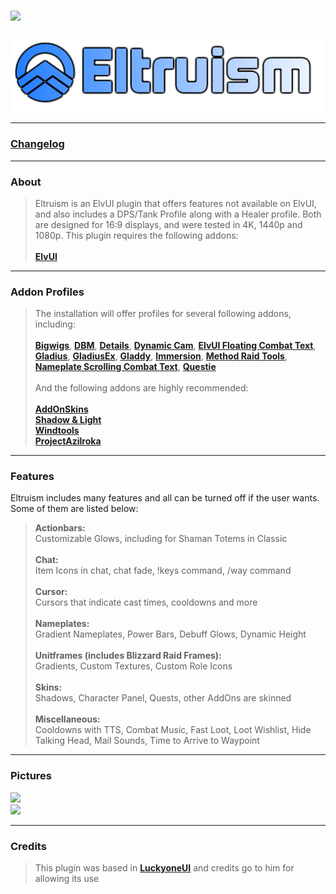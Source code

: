 ### [![](https://img.shields.io/badge/Eltruism-Join-steelblue.svg?longCache=true?style=flat-square&logo=discord)](https://discord.gg/cXfA56gmYW)
<p align="center"> <img src="https://github.com/eltreum0/eltruism/raw/main/Screenshots/logohq.png"/></p>

___
### [Changelog](https://github.com/eltreum0/eltruism/blob/main/Changelog.md)
___
### About
> Eltruism is an ElvUI plugin that offers features not available on ElvUI, and also includes a DPS/Tank Profile along with a Healer profile. Both are designed for 16:9 displays, and were tested in 4K, 1440p and 1080p. This plugin requires the following addons:\
\
**[ElvUI](https://www.tukui.org/download.php/ui=elvui)**
___
### Addon Profiles
> The installation will offer profiles for several following addons, including:\
 \
**[Bigwigs](https://www.curseforge.com/wow/addons/big-wigs)**, **[DBM](https://www.curseforge.com/wow/addons/deadly-boss-mods)**, **[Details](https://www.curseforge.com/wow/addons/details)**, **[Dynamic Cam](https://www.curseforge.com/wow/addons/dynamiccam)**, **[ElvUI Floating Combat Text](https://www.tukui.org/addons.php?id=137)**, **[Gladius](https://www.curseforge.com/wow/addons/gladius-v3)**, **[GladiusEx](https://www.curseforge.com/wow/addons/gladiusex)**, **[Gladdy](https://www.curseforge.com/wow/addons/gladdy-tbc)**, **[Immersion](https://www.curseforge.com/wow/addons/immersion)**, **[Method Raid Tools](https://www.curseforge.com/wow/addons/method-raid-tools)**, **[Nameplate Scrolling Combat Text](https://www.curseforge.com/wow/addons/nameplate-scrolling-combat-text)**, **[Questie](https://www.curseforge.com/wow/addons/questie)**\
 \
> And the following addons are highly recommended:\
 \
**[AddOnSkins](https://www.curseforge.com/wow/addons/addonskins)**\
**[Shadow & Light](https://www.tukui.org/addons.php?id=38)**\
**[Windtools](https://www.curseforge.com/wow/addons/elvui-windtools)**\
**[ProjectAzilroka](https://www.curseforge.com/wow/addons/projectazilroka)**
___
### Features
Eltruism includes many features and all can be turned off if the user wants. Some of them are listed below:

>**Actionbars:**\
Customizable Glows, including for Shaman Totems in Classic\
\
>**Chat:**\
Item Icons in chat, chat fade, !keys command, /way command\
\
>**Cursor:**\
Cursors that indicate cast times, cooldowns and more\
\
>**Nameplates:**\
Gradient Nameplates, Power Bars, Debuff Glows, Dynamic Height\
\
>**Unitframes (includes Blizzard Raid Frames):**\
Gradients, Custom Textures, Custom Role Icons\
\
>**Skins:**\
Shadows, Character Panel, Quests, other AddOns are skinned\
\
>**Miscellaneous:**\
Cooldowns with TTS, Combat Music, Fast Loot, Loot Wishlist, Hide Talking Head, Mail Sounds, Time to Arrive to Waypoint
___
### Pictures
[![](https://github.com/eltreum0/eltruism/raw/main/Screenshots/Preview1.webp)](https://github.com/eltreum0/eltruism/raw/main/Screenshots/Preview1.webp)
\
[![](https://github.com/eltreum0/eltruism/raw/main/Screenshots/Preview2.webp)](https://github.com/eltreum0/eltruism/raw/main/Screenshots/Preview2.webp)
___
### Credits
> This plugin was based in **[LuckyoneUI](httpswww.tukui.orgaddons.php?id=154)** and credits go to him for allowing its use
